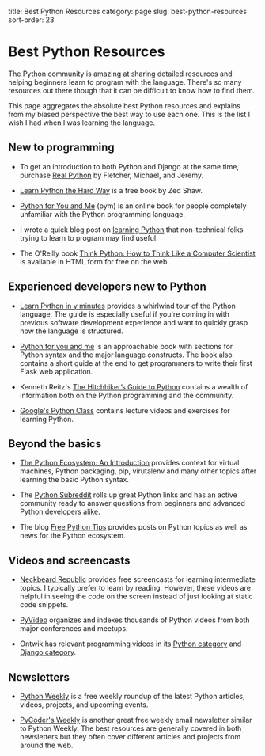 title: Best Python Resources
category: page
slug: best-python-resources
sort-order: 23


# Best Python Resources
The Python community is amazing at sharing detailed resources and helping
beginners learn to program with the language. There's so many resources
out there though that it can be difficult to know how to find them. 

This page aggregates the absolute best Python resources and explains from
my biased perspective the best way to use each one. This is the list I wish
I had when I was learning the language.


## New to programming
* To get an introduction to both Python and Django at the same time, purchase
  [Real Python](http://www.realpython.com/) by Fletcher, Michael, and Jeremy.

* [Learn Python the Hard Way](http://learnpythonthehardway.org/book/) is a
  free book by Zed Shaw.

* [Python for You and Me](http://pymbook.readthedocs.org/en/latest/) (pym) is
  an online book for people completely unfamiliar with the Python programming
  language.

* I wrote a quick blog post on
  [learning Python](http://www.mattmakai.com/learning-python-for-non-developers.html)
  that non-technical folks trying to learn to program may find useful.

* The O'Reilly book 
  [Think Python: How to Think Like a Computer Scientist](http://greenteapress.com/thinkpython/html/index.html)
  is available in HTML form for free on the web.


## Experienced developers new to Python
* [Learn Python in y minutes](http://learnxinyminutes.com/docs/python/)
  provides a whirlwind tour of the Python language. The guide is especially
  useful if you're coming in with previous software development experience
  and want to quickly grasp how the language is structured.

* [Python for you and me](http://pymbook.readthedocs.org/en/latest/) is an
  approachable book with sections for Python syntax and the major language 
  constructs. The book also contains a short guide at the end to get
  programmers to write their first Flask web application.

* Kenneth Reitz's 
  [The Hitchhiker’s Guide to Python](http://docs.python-guide.org/en/latest/)
  contains a wealth of information both on the Python programming and the community.

* [Google's Python Class](https://developers.google.com/edu/python/) contains
  lecture videos and exercises for learning Python.


## Beyond the basics
* [The Python Ecosystem: An Introduction](http://mirnazim.org/writings/python-ecosystem-introduction/)
  provides context for virtual machines, Python packaging, pip, virutalenv
  and many other topics after learning the basic Python syntax. 

* The [Python Subreddit](http://www.reddit.com/r/python) rolls up great
  Python links and has an active community ready to answer questions from
  beginners and advanced Python developers alike.

* The blog [Free Python Tips](http://freepythontips.wordpress.com/) provides
  posts on Python topics as well as news for the Python ecosystem.


## Videos and screencasts
* [Neckbeard Republic](https://www.neckbeardrepublic.com/) provides free 
  screencasts for learning intermediate topics. I typically prefer to learn
  by reading. However, these videos are helpful in seeing the code on the 
  screen instead of just looking at static code snippets.

* [PyVideo](http://www.pyvideo.org/) organizes and indexes thousands of Python
  videos from both major conferences and meetups.

* Ontwik has relevant programming videos in its 
  [Python category](http://ontwik.com/category/python/) and
  [Django category](http://ontwik.com/category/django/). 


## Newsletters
* [Python Weekly](http://www.pythonweekly.com/) is a free weekly roundup
  of the latest Python articles, videos, projects, and upcoming events.

* [PyCoder's Weekly](http://pycoders.com/) is another great free weekly
  email newsletter similar to Python Weekly. The best resources are generally
  covered in both newsletters but they often cover different articles
  and projects from around the web.


